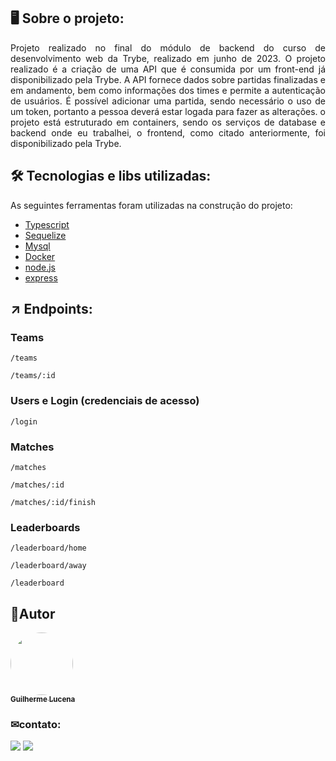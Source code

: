 
## 🖥 Sobre o projeto:

<p align="justify"> Projeto realizado no final do módulo de backend do curso de desenvolvimento web da Trybe, realizado em junho de 2023. O projeto realizado é a criação de uma API que é consumida por um front-end já disponibilizado pela Trybe. A API fornece dados sobre partidas finalizadas e em andamento, bem como informações dos times e permite a autenticação de usuários. É possível adicionar uma partida, sendo necessário o uso de um token, portanto a pessoa deverá estar logada para fazer as alterações. o projeto está estruturado em containers, sendo os serviços de database e backend onde eu trabalhei, o frontend, como citado anteriormente, foi disponibilizado pela Trybe.</p>

## 🛠 Tecnologias e libs utilizadas:
<p>As seguintes ferramentas foram utilizadas na construção do projeto:</p>

- [Typescript](https://www.typescriptlang.org/)
- [Sequelize](https://sequelize.org/)
- [Mysql](https://www.mysql.com/)
- [Docker](https://www.docker.com/)
- [node.js](https://nodejs.org/en)
- [express](https://expressjs.com/pt-br/)

## ↗️ Endpoints:
### Teams
```
/teams
```
```
/teams/:id
```

### Users e Login (credenciais de acesso)
```
/login
```

### Matches
```
/matches
```
```
/matches/:id
```
```
/matches/:id/finish
```

### Leaderboards
```
/leaderboard/home
```
```
/leaderboard/away
```
```
/leaderboard
```

## 👾Autor

 <a href="https://github.com/Gui-lfm">
 <img style="border-radius: 50%;" src="https://avatars.githubusercontent.com/u/72154970?v=4" width="100px;" alt=""/>
 <br />
 <sub><b>Guilherme Lucena</b></sub></a>
 
 ### ✉contato:
<div>
  <a href="mailto:guilherme.lucena17@gmail.com" target="_blank"><img src="https://img.shields.io/badge/Gmail-D14836?style=for-the-badge&logo=gmail&logoColor=white" target="_blank"/></a>
  <a href="https://www.linkedin.com/in/guilherme-lucena-fm94/" target="_blank"><img src="https://img.shields.io/badge/LinkedIn-0077B5?style=for-the-badge&logo=linkedin&logoColor=white" target="_blank"/></a>
</div>
